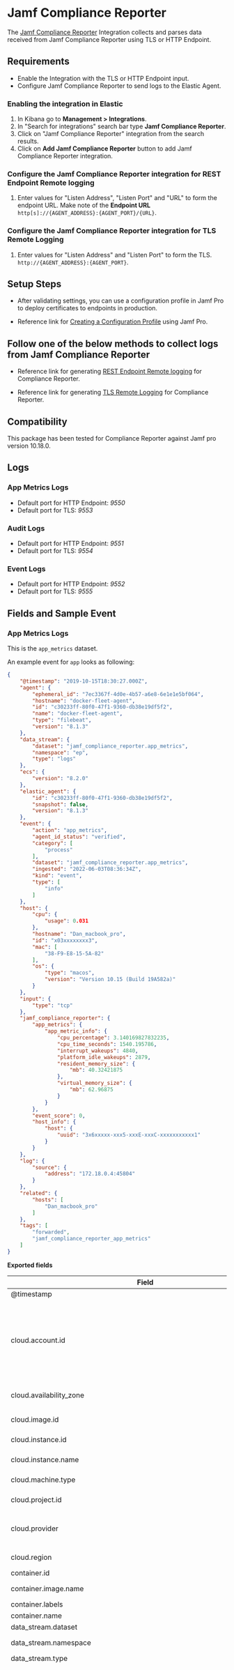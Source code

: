 # Jamf Compliance Reporter

The [Jamf Compliance Reporter](https://docs.jamf.com/compliance-reporter/documentation/Compliance_Reporter_Overview.html) Integration collects and parses data received from Jamf Compliance Reporter using TLS or HTTP Endpoint.  

## Requirements
- Enable the Integration with the TLS or HTTP Endpoint input.
- Configure Jamf Compliance Reporter to send logs to the Elastic Agent.

### Enabling the integration in Elastic

1. In Kibana go to **Management > Integrations**.
2. In "Search for integrations" search bar type **Jamf Compliance Reporter**.
3. Click on "Jamf Compliance Reporter" integration from the search results.
4. Click on **Add Jamf Compliance Reporter** button to add Jamf Compliance Reporter integration.

### Configure the Jamf Compliance Reporter integration for REST Endpoint Remote logging

1. Enter values for "Listen Address", "Listen Port" and "URL" to form the endpoint URL. Make note of the **Endpoint URL** `http[s]://{AGENT_ADDRESS}:{AGENT_PORT}/{URL}`.

### Configure the Jamf Compliance Reporter integration for TLS Remote Logging

1. Enter values for "Listen Address" and "Listen Port" to form the TLS. `http://{AGENT_ADDRESS}:{AGENT_PORT}`.

## Setup Steps

- After validating settings, you can use a configuration profile in Jamf Pro to deploy certificates to endpoints in production.

- Reference link for [Creating a Configuration Profile](https://docs.jamf.com/compliance-reporter/documentation/Configuring_Compliance_Reporter_Properties_Using_Jamf_Pro.html) using Jamf Pro.

## Follow one of the below methods to collect logs from Jamf Compliance Reporter

- Reference link for generating [REST Endpoint Remote logging](https://docs.jamf.com/compliance-reporter/documentation/REST_Endpoint_Remote_Logging.html) for Compliance Reporter.

- Reference link for generating [TLS Remote Logging](https://docs.jamf.com/compliance-reporter/documentation/TLS_Remote_Logging.html) for Compliance Reporter.

## Compatibility
This package has been tested for Compliance Reporter against Jamf pro version 10.18.0.

## Logs

### App Metrics Logs

- Default port for HTTP Endpoint: _9550_  
- Default port for TLS: _9553_

### Audit Logs

- Default port for HTTP Endpoint: _9551_  
- Default port for TLS: _9554_

### Event Logs

- Default port for HTTP Endpoint: _9552_  
- Default port for TLS: _9555_

## Fields and Sample Event

### App Metrics Logs

This is the `app_metrics` dataset.

An example event for `app` looks as following:

```json
{
    "@timestamp": "2019-10-15T18:30:27.000Z",
    "agent": {
        "ephemeral_id": "7ec3367f-4d0e-4b57-a6e8-6e1e1e5bf064",
        "hostname": "docker-fleet-agent",
        "id": "c30233ff-80f0-47f1-9360-db38e19df5f2",
        "name": "docker-fleet-agent",
        "type": "filebeat",
        "version": "8.1.3"
    },
    "data_stream": {
        "dataset": "jamf_compliance_reporter.app_metrics",
        "namespace": "ep",
        "type": "logs"
    },
    "ecs": {
        "version": "8.2.0"
    },
    "elastic_agent": {
        "id": "c30233ff-80f0-47f1-9360-db38e19df5f2",
        "snapshot": false,
        "version": "8.1.3"
    },
    "event": {
        "action": "app_metrics",
        "agent_id_status": "verified",
        "category": [
            "process"
        ],
        "dataset": "jamf_compliance_reporter.app_metrics",
        "ingested": "2022-06-03T08:36:34Z",
        "kind": "event",
        "type": [
            "info"
        ]
    },
    "host": {
        "cpu": {
            "usage": 0.031
        },
        "hostname": "Dan_macbook_pro",
        "id": "x03xxxxxxxx3",
        "mac": [
            "38-F9-E8-15-5A-82"
        ],
        "os": {
            "type": "macos",
            "version": "Version 10.15 (Build 19A582a)"
        }
    },
    "input": {
        "type": "tcp"
    },
    "jamf_compliance_reporter": {
        "app_metrics": {
            "app_metric_info": {
                "cpu_percentage": 3.140169827832235,
                "cpu_time_seconds": 1540.195786,
                "interrupt_wakeups": 4840,
                "platform_idle_wakeups": 2879,
                "resident_memory_size": {
                    "mb": 40.32421875
                },
                "virtual_memory_size": {
                    "mb": 62.96875
                }
            }
        },
        "event_score": 0,
        "host_info": {
            "host": {
                "uuid": "3x6xxxxx-xxx5-xxxE-xxxC-xxxxxxxxxxx1"
            }
        }
    },
    "log": {
        "source": {
            "address": "172.18.0.4:45804"
        }
    },
    "related": {
        "hosts": [
            "Dan_macbook_pro"
        ]
    },
    "tags": [
        "forwarded",
        "jamf_compliance_reporter_app_metrics"
    ]
}
```

**Exported fields**

| Field | Description | Type |
|---|---|---|
| @timestamp | Event timestamp. | date |
| cloud.account.id | The cloud account or organization ID used to identify different entities in a multi-tenant environment. Examples: AWS account ID, Google Cloud ORG ID, or other unique identifier. | keyword |
| cloud.availability_zone | Availability zone in which this host is running. | keyword |
| cloud.image.id | Image ID for the cloud instance. | keyword |
| cloud.instance.id | Instance ID of the host machine. | keyword |
| cloud.instance.name | Instance name of the host machine. | keyword |
| cloud.machine.type | Machine type of the host machine. | keyword |
| cloud.project.id | Name of the project in Google Cloud. | keyword |
| cloud.provider | Name of the cloud provider. Example values are aws, azure, gcp, or digitalocean. | keyword |
| cloud.region | Region in which this host is running. | keyword |
| container.id | Unique container ID. | keyword |
| container.image.name | Name of the image the container was built on. | keyword |
| container.labels | Image labels. | object |
| container.name | Container name. | keyword |
| data_stream.dataset | Data stream dataset. | constant_keyword |
| data_stream.namespace | Data stream namespace. | constant_keyword |
| data_stream.type | Data stream type. | constant_keyword |
| ecs.version | ECS version this event conforms to. `ecs.version` is a required field and must exist in all events. When querying across multiple indices -- which may conform to slightly different ECS versions -- this field lets integrations adjust to the schema version of the events. | keyword |
| event.action | The action captured by the event. This describes the information in the event. It is more specific than `event.category`. Examples are `group-add`, `process-started`, `file-created`. The value is normally defined by the implementer. | keyword |
| event.category | This is one of four ECS Categorization Fields, and indicates the second level in the ECS category hierarchy. `event.category` represents the "big buckets" of ECS categories. For example, filtering on `event.category:process` yields all events relating to process activity. This field is closely related to `event.type`, which is used as a subcategory. This field is an array. This will allow proper categorization of some events that fall in multiple categories. | keyword |
| event.created | event.created contains the date/time when the event was first read by an agent, or by your pipeline. This field is distinct from @timestamp in that @timestamp typically contain the time extracted from the original event. In most situations, these two timestamps will be slightly different. The difference can be used to calculate the delay between your source generating an event, and the time when your agent first processed it. This can be used to monitor your agent's or pipeline's ability to keep up with your event source. In case the two timestamps are identical, @timestamp should be used. | date |
| event.dataset | Event dataset. | constant_keyword |
| event.kind | This is one of four ECS Categorization Fields, and indicates the highest level in the ECS category hierarchy. `event.kind` gives high-level information about what type of information the event contains, without being specific to the contents of the event. For example, values of this field distinguish alert events from metric events. The value of this field can be used to inform how these kinds of events should be handled. They may warrant different retention, different access control, it may also help understand whether the data coming in at a regular interval or not. | keyword |
| event.module | Event module. | constant_keyword |
| event.original | Raw text message of entire event. Used to demonstrate log integrity or where the full log message (before splitting it up in multiple parts) may be required, e.g. for reindex. This field is not indexed and doc_values are disabled. It cannot be searched, but it can be retrieved from `_source`. If users wish to override this and index this field, please see `Field data types` in the `Elasticsearch Reference`. | keyword |
| event.type | This is one of four ECS Categorization Fields, and indicates the third level in the ECS category hierarchy. `event.type` represents a categorization "sub-bucket" that, when used along with the `event.category` field values, enables filtering events down to a level appropriate for single visualization. This field is an array. This will allow proper categorization of some events that fall in multiple event types. | keyword |
| host.architecture | Operating system architecture. | keyword |
| host.containerized | If the host is a container. | boolean |
| host.cpu.usage | Percent CPU used which is normalized by the number of CPU cores and it ranges from 0 to 1. Scaling factor: 1000. For example: For a two core host, this value should be the average of the two cores, between 0 and 1. | scaled_float |
| host.domain | Name of the domain of which the host is a member. For example, on Windows this could be the host's Active Directory domain or NetBIOS domain name. For Linux this could be the domain of the host's LDAP provider. | keyword |
| host.hostname | Hostname of the host. It normally contains what the `hostname` command returns on the host machine. | keyword |
| host.id | Unique host ID. As hostname is not always unique, use values that are meaningful in your environment. Example: The current usage of `beat.name`. | keyword |
| host.ip | Host IP addresses. | ip |
| host.mac | Host mac addresses. | keyword |
| host.name | Name of the host. It can contain what `hostname` returns on Unix systems, the fully qualified domain name, or a name specified by the user. The sender decides which value to use. | keyword |
| host.os.build | OS build information. | keyword |
| host.os.codename | OS codename, if any. | keyword |
| host.os.family | OS family (such as redhat, debian, freebsd, windows). | keyword |
| host.os.kernel | Operating system kernel version as a raw string. | keyword |
| host.os.name | Operating system name, without the version. | keyword |
| host.os.name.text | Multi-field of `host.os.name`. | text |
| host.os.platform | Operating system platform (such centos, ubuntu, windows). | keyword |
| host.os.type | Use the `os.type` field to categorize the operating system into one of the broad commercial families. One of these following values should be used (lowercase): linux, macos, unix, windows. If the OS you're dealing with is not in the list, the field should not be populated. Please let us know by opening an issue with ECS, to propose its addition. | keyword |
| host.os.version | Operating system version as a raw string. | keyword |
| host.type | Type of host. For Cloud providers this can be the machine type like `t2.medium`. If vm, this could be the container, for example, or other information meaningful in your environment. | keyword |
| input.type | Input type | keyword |
| jamf_compliance_reporter.app_metrics.app_metric_info.cpu_percentage |  | double |
| jamf_compliance_reporter.app_metrics.app_metric_info.cpu_time_seconds |  | double |
| jamf_compliance_reporter.app_metrics.app_metric_info.interrupt_wakeups |  | long |
| jamf_compliance_reporter.app_metrics.app_metric_info.platform_idle_wakeups |  | long |
| jamf_compliance_reporter.app_metrics.app_metric_info.resident_memory_size.mb |  | double |
| jamf_compliance_reporter.app_metrics.app_metric_info.virtual_memory_size.mb |  | double |
| jamf_compliance_reporter.event_score |  | long |
| jamf_compliance_reporter.host_info.host.uuid |  | keyword |
| log.offset | Log offset | long |
| log.source.address | Source address from which the log event was read / sent from. | keyword |
| related.hosts | All hostnames or other host identifiers seen on your event. Example identifiers include FQDNs, domain names, workstation names, or aliases. | keyword |
| tags | List of keywords used to tag each event. | keyword |


### Audit Logs

This is the `audit` dataset.

An example event for `audit` looks as following:

```json
{
    "@timestamp": "2019-10-02T16:21:03.400Z",
    "agent": {
        "ephemeral_id": "e85539c6-e118-482e-b6be-1e802108b3d6",
        "hostname": "docker-fleet-agent",
        "id": "c30233ff-80f0-47f1-9360-db38e19df5f2",
        "name": "docker-fleet-agent",
        "type": "filebeat",
        "version": "8.1.3"
    },
    "data_stream": {
        "dataset": "jamf_compliance_reporter.audit",
        "namespace": "ep",
        "type": "logs"
    },
    "ecs": {
        "version": "8.2.0"
    },
    "elastic_agent": {
        "id": "c30233ff-80f0-47f1-9360-db38e19df5f2",
        "snapshot": false,
        "version": "8.1.3"
    },
    "error": {
        "code": "0"
    },
    "event": {
        "action": "aue_fork",
        "agent_id_status": "verified",
        "category": [
            "authentication"
        ],
        "code": "2",
        "dataset": "jamf_compliance_reporter.audit",
        "ingested": "2022-06-03T08:38:34Z",
        "kind": "event",
        "outcome": "success",
        "type": [
            "info"
        ]
    },
    "host": {
        "hostname": "Dan_macbook_pro",
        "id": "C03XY889JHG3",
        "ip": [
            "0.0.0.0"
        ],
        "mac": [
            "38-F9-E8-15-5A-82"
        ],
        "os": {
            "version": "Version 10.14.6 (Build 18G95)"
        }
    },
    "input": {
        "type": "tcp"
    },
    "jamf_compliance_reporter": {
        "audit": {
            "arguments": {
                "child": {
                    "pid": 72350
                }
            },
            "exec_chain_parent": {
                "uuid": "78788648-9035-4BBD-BE36-C622E0A5EDE7"
            },
            "header": {
                "event_modifier": "0",
                "version": "11"
            },
            "identity": {
                "cd_hash": "acedd0c240e84dc3589fb9707fddb25f8743606e",
                "signer": {
                    "id": "com.github.GitHubClient.helper",
                    "id_truncated": "0",
                    "type": "0"
                },
                "team": {
                    "id": "VEKTX9H2N7",
                    "id_truncated": "0"
                }
            },
            "return": {
                "description": "success"
            },
            "subject": {
                "effective": {
                    "group": {
                        "id": "20",
                        "name": "staff"
                    }
                },
                "process": {
                    "name": "/Applications/GitHub Desktop.app/Contents/Frameworks/GitHub Desktop Helper.app/Contents/MacOS/GitHub Desktop Helper",
                    "pid": 60068
                },
                "session_id": "100011",
                "terminal_id": {
                    "addr": [
                        "0"
                    ],
                    "port": 50331650,
                    "type": "0"
                }
            }
        },
        "event_score": 0,
        "host_info": {
            "host": {
                "uuid": "3F6E4B3A-9285-4E7E-9A0C-C3B62DC379DF"
            }
        }
    },
    "log": {
        "source": {
            "address": "172.18.0.4:40930"
        }
    },
    "process": {
        "exit_code": 72350,
        "hash": {
            "sha1": "F38903FE2AEBEDD2F07704FAE89A405AF57023F2"
        },
        "real_group": {
            "id": "20",
            "name": "staff"
        },
        "real_user": {
            "id": "502",
            "name": "dan"
        },
        "user": {
            "id": "502",
            "name": "dan"
        }
    },
    "related": {
        "hash": [
            "F38903FE2AEBEDD2F07704FAE89A405AF57023F2",
            "acedd0c240e84dc3589fb9707fddb25f8743606e"
        ],
        "hosts": [
            "Dan_macbook_pro"
        ],
        "ip": [
            "0.0.0.0"
        ],
        "user": [
            "dan"
        ]
    },
    "tags": [
        "forwarded",
        "jamf_compliance_reporter_audit"
    ],
    "user": {
        "id": "502",
        "name": [
            "dan"
        ]
    }
}
```

**Exported fields**

| Field | Description | Type |
|---|---|---|
| @timestamp | Event timestamp. | date |
| cloud.account.id | The cloud account or organization ID used to identify different entities in a multi-tenant environment. Examples: AWS account ID, Google Cloud ORG ID, or other unique identifier. | keyword |
| cloud.availability_zone | Availability zone in which this host is running. | keyword |
| cloud.image.id | Image ID for the cloud instance. | keyword |
| cloud.instance.id | Instance ID of the host machine. | keyword |
| cloud.instance.name | Instance name of the host machine. | keyword |
| cloud.machine.type | Machine type of the host machine. | keyword |
| cloud.project.id | Name of the project in Google Cloud. | keyword |
| cloud.provider | Name of the cloud provider. Example values are aws, azure, gcp, or digitalocean. | keyword |
| cloud.region | Region in which this host is running. | keyword |
| container.id | Unique container ID. | keyword |
| container.image.name | Name of the image the container was built on. | keyword |
| container.labels | Image labels. | object |
| container.name | Container name. | keyword |
| data_stream.dataset | Data stream dataset. | constant_keyword |
| data_stream.namespace | Data stream namespace. | constant_keyword |
| data_stream.type | Data stream type. | constant_keyword |
| ecs.version | ECS version this event conforms to. `ecs.version` is a required field and must exist in all events. When querying across multiple indices -- which may conform to slightly different ECS versions -- this field lets integrations adjust to the schema version of the events. | keyword |
| error.code | Error code describing the error. | keyword |
| event.action | The action captured by the event. This describes the information in the event. It is more specific than `event.category`. Examples are `group-add`, `process-started`, `file-created`. The value is normally defined by the implementer. | keyword |
| event.category | This is one of four ECS Categorization Fields, and indicates the second level in the ECS category hierarchy. `event.category` represents the "big buckets" of ECS categories. For example, filtering on `event.category:process` yields all events relating to process activity. This field is closely related to `event.type`, which is used as a subcategory. This field is an array. This will allow proper categorization of some events that fall in multiple categories. | keyword |
| event.code | Identification code for this event, if one exists. Some event sources use event codes to identify messages unambiguously, regardless of message language or wording adjustments over time. An example of this is the Windows Event ID. | keyword |
| event.created | event.created contains the date/time when the event was first read by an agent, or by your pipeline. This field is distinct from @timestamp in that @timestamp typically contain the time extracted from the original event. In most situations, these two timestamps will be slightly different. The difference can be used to calculate the delay between your source generating an event, and the time when your agent first processed it. This can be used to monitor your agent's or pipeline's ability to keep up with your event source. In case the two timestamps are identical, @timestamp should be used. | date |
| event.dataset | Event dataset. | constant_keyword |
| event.kind | This is one of four ECS Categorization Fields, and indicates the highest level in the ECS category hierarchy. `event.kind` gives high-level information about what type of information the event contains, without being specific to the contents of the event. For example, values of this field distinguish alert events from metric events. The value of this field can be used to inform how these kinds of events should be handled. They may warrant different retention, different access control, it may also help understand whether the data coming in at a regular interval or not. | keyword |
| event.module | Event module. | constant_keyword |
| event.original | Raw text message of entire event. Used to demonstrate log integrity or where the full log message (before splitting it up in multiple parts) may be required, e.g. for reindex. This field is not indexed and doc_values are disabled. It cannot be searched, but it can be retrieved from `_source`. If users wish to override this and index this field, please see `Field data types` in the `Elasticsearch Reference`. | keyword |
| event.outcome | This is one of four ECS Categorization Fields, and indicates the lowest level in the ECS category hierarchy. `event.outcome` simply denotes whether the event represents a success or a failure from the perspective of the entity that produced the event. Note that when a single transaction is described in multiple events, each event may populate different values of `event.outcome`, according to their perspective. Also note that in the case of a compound event (a single event that contains multiple logical events), this field should be populated with the value that best captures the overall success or failure from the perspective of the event producer. Further note that not all events will have an associated outcome. For example, this field is generally not populated for metric events, events with `event.type:info`, or any events for which an outcome does not make logical sense. | keyword |
| event.type | This is one of four ECS Categorization Fields, and indicates the third level in the ECS category hierarchy. `event.type` represents a categorization "sub-bucket" that, when used along with the `event.category` field values, enables filtering events down to a level appropriate for single visualization. This field is an array. This will allow proper categorization of some events that fall in multiple event types. | keyword |
| host.architecture | Operating system architecture. | keyword |
| host.containerized | If the host is a container. | boolean |
| host.domain | Name of the domain of which the host is a member. For example, on Windows this could be the host's Active Directory domain or NetBIOS domain name. For Linux this could be the domain of the host's LDAP provider. | keyword |
| host.hostname | Hostname of the host. It normally contains what the `hostname` command returns on the host machine. | keyword |
| host.id | Unique host ID. As hostname is not always unique, use values that are meaningful in your environment. Example: The current usage of `beat.name`. | keyword |
| host.ip | Host IP addresses. | ip |
| host.mac | Host mac addresses. | keyword |
| host.name | Name of the host. It can contain what `hostname` returns on Unix systems, the fully qualified domain name, or a name specified by the user. The sender decides which value to use. | keyword |
| host.os.build | OS build information. | keyword |
| host.os.codename | OS codename, if any. | keyword |
| host.os.family | OS family (such as redhat, debian, freebsd, windows). | keyword |
| host.os.kernel | Operating system kernel version as a raw string. | keyword |
| host.os.name | Operating system name, without the version. | keyword |
| host.os.name.text | Multi-field of `host.os.name`. | text |
| host.os.platform | Operating system platform (such centos, ubuntu, windows). | keyword |
| host.os.type | Use the `os.type` field to categorize the operating system into one of the broad commercial families. One of these following values should be used (lowercase): linux, macos, unix, windows. If the OS you're dealing with is not in the list, the field should not be populated. Please let us know by opening an issue with ECS, to propose its addition. | keyword |
| host.os.version | Operating system version as a raw string. | keyword |
| host.type | Type of host. For Cloud providers this can be the machine type like `t2.medium`. If vm, this could be the container, for example, or other information meaningful in your environment. | keyword |
| input.type | Input type | keyword |
| jamf_compliance_reporter.audit.arguments.addr |  | keyword |
| jamf_compliance_reporter.audit.arguments.am_failure |  | keyword |
| jamf_compliance_reporter.audit.arguments.am_success |  | keyword |
| jamf_compliance_reporter.audit.arguments.authenticated |  | flattened |
| jamf_compliance_reporter.audit.arguments.child.pid |  | long |
| jamf_compliance_reporter.audit.arguments.data |  | keyword |
| jamf_compliance_reporter.audit.arguments.detail |  | keyword |
| jamf_compliance_reporter.audit.arguments.domain |  | keyword |
| jamf_compliance_reporter.audit.arguments.fd |  | keyword |
| jamf_compliance_reporter.audit.arguments.flags |  | keyword |
| jamf_compliance_reporter.audit.arguments.flattened |  | flattened |
| jamf_compliance_reporter.audit.arguments.known_uid |  | keyword |
| jamf_compliance_reporter.audit.arguments.pid |  | long |
| jamf_compliance_reporter.audit.arguments.port |  | long |
| jamf_compliance_reporter.audit.arguments.priority |  | long |
| jamf_compliance_reporter.audit.arguments.process |  | keyword |
| jamf_compliance_reporter.audit.arguments.protocol |  | keyword |
| jamf_compliance_reporter.audit.arguments.request |  | keyword |
| jamf_compliance_reporter.audit.arguments.sflags |  | keyword |
| jamf_compliance_reporter.audit.arguments.signal |  | keyword |
| jamf_compliance_reporter.audit.arguments.target.port |  | long |
| jamf_compliance_reporter.audit.arguments.task.port |  | long |
| jamf_compliance_reporter.audit.arguments.type |  | keyword |
| jamf_compliance_reporter.audit.arguments.which |  | keyword |
| jamf_compliance_reporter.audit.arguments.who |  | keyword |
| jamf_compliance_reporter.audit.attributes.device |  | keyword |
| jamf_compliance_reporter.audit.attributes.file.access_mode |  | keyword |
| jamf_compliance_reporter.audit.attributes.file.system.id |  | keyword |
| jamf_compliance_reporter.audit.attributes.node.id |  | keyword |
| jamf_compliance_reporter.audit.attributes.owner.group.id |  | keyword |
| jamf_compliance_reporter.audit.attributes.owner.group.name |  | keyword |
| jamf_compliance_reporter.audit.event_score |  | long |
| jamf_compliance_reporter.audit.exec_args.args |  | flattened |
| jamf_compliance_reporter.audit.exec_args.args_compiled |  | keyword |
| jamf_compliance_reporter.audit.exec_chain_child.parent.path |  | text |
| jamf_compliance_reporter.audit.exec_chain_child.parent.uuid |  | keyword |
| jamf_compliance_reporter.audit.exec_chain_parent.uuid |  | keyword |
| jamf_compliance_reporter.audit.exec_env.env.arch |  | keyword |
| jamf_compliance_reporter.audit.exec_env.env.compiled |  | keyword |
| jamf_compliance_reporter.audit.exec_env.env.malwarebytes_group |  | keyword |
| jamf_compliance_reporter.audit.exec_env.env.path |  | text |
| jamf_compliance_reporter.audit.exec_env.env.xpc_flags |  | keyword |
| jamf_compliance_reporter.audit.exec_env.env.xpc_service_name |  | keyword |
| jamf_compliance_reporter.audit.exit.return.value |  | long |
| jamf_compliance_reporter.audit.exit.status |  | keyword |
| jamf_compliance_reporter.audit.header.event_modifier |  | keyword |
| jamf_compliance_reporter.audit.header.time_milliseconds_offset |  | long |
| jamf_compliance_reporter.audit.header.version |  | keyword |
| jamf_compliance_reporter.audit.identity.cd_hash |  | keyword |
| jamf_compliance_reporter.audit.identity.signer.id |  | keyword |
| jamf_compliance_reporter.audit.identity.signer.id_truncated |  | keyword |
| jamf_compliance_reporter.audit.identity.signer.type |  | keyword |
| jamf_compliance_reporter.audit.identity.team.id |  | keyword |
| jamf_compliance_reporter.audit.identity.team.id_truncated |  | keyword |
| jamf_compliance_reporter.audit.path |  | keyword |
| jamf_compliance_reporter.audit.process.effective.group.id |  | keyword |
| jamf_compliance_reporter.audit.process.effective.group.name |  | keyword |
| jamf_compliance_reporter.audit.process.effective.user.id |  | keyword |
| jamf_compliance_reporter.audit.process.effective.user.name |  | keyword |
| jamf_compliance_reporter.audit.process.group.id |  | keyword |
| jamf_compliance_reporter.audit.process.group.name |  | keyword |
| jamf_compliance_reporter.audit.process.name |  | keyword |
| jamf_compliance_reporter.audit.process.pid |  | long |
| jamf_compliance_reporter.audit.process.session.id |  | keyword |
| jamf_compliance_reporter.audit.process.terminal_id.addr |  | keyword |
| jamf_compliance_reporter.audit.process.terminal_id.ip_address |  | ip |
| jamf_compliance_reporter.audit.process.terminal_id.port |  | long |
| jamf_compliance_reporter.audit.process.terminal_id.type |  | keyword |
| jamf_compliance_reporter.audit.process.user.id |  | keyword |
| jamf_compliance_reporter.audit.process.user.name |  | keyword |
| jamf_compliance_reporter.audit.return.description |  | keyword |
| jamf_compliance_reporter.audit.socket.inet.addr |  | keyword |
| jamf_compliance_reporter.audit.socket.inet.family |  | keyword |
| jamf_compliance_reporter.audit.socket.inet.id |  | keyword |
| jamf_compliance_reporter.audit.socket.unix.family |  | keyword |
| jamf_compliance_reporter.audit.socket.unix.path |  | text |
| jamf_compliance_reporter.audit.subject.audit.id |  | keyword |
| jamf_compliance_reporter.audit.subject.audit.user.name |  | keyword |
| jamf_compliance_reporter.audit.subject.effective.group.id |  | keyword |
| jamf_compliance_reporter.audit.subject.effective.group.name |  | keyword |
| jamf_compliance_reporter.audit.subject.effective.user.id |  | keyword |
| jamf_compliance_reporter.audit.subject.effective.user.name |  | keyword |
| jamf_compliance_reporter.audit.subject.process.name |  | keyword |
| jamf_compliance_reporter.audit.subject.process.pid |  | long |
| jamf_compliance_reporter.audit.subject.session_id |  | keyword |
| jamf_compliance_reporter.audit.subject.terminal_id.addr |  | keyword |
| jamf_compliance_reporter.audit.subject.terminal_id.port |  | long |
| jamf_compliance_reporter.audit.subject.terminal_id.type |  | keyword |
| jamf_compliance_reporter.audit.texts |  | keyword |
| jamf_compliance_reporter.event_score |  | long |
| jamf_compliance_reporter.host_info.host.uuid |  | keyword |
| log.offset | Log offset | long |
| log.source.address | Source address from which the log event was read / sent from. | keyword |
| process.args | Array of process arguments, starting with the absolute path to the executable. May be filtered to protect sensitive information. | keyword |
| process.exit_code | The exit code of the process, if this is a termination event. The field should be absent if there is no exit code for the event (e.g. process start). | long |
| process.hash.sha1 | SHA1 hash. | keyword |
| process.name | Process name. Sometimes called program name or similar. | keyword |
| process.name.text | Multi-field of `process.name`. | match_only_text |
| process.parent.pid | Process id. | long |
| process.pid | Process id. | long |
| process.real_group.id | Unique identifier for the group on the system/platform. | keyword |
| process.real_group.name | Name of the group. | keyword |
| process.real_user.id | Unique identifier of the user. | keyword |
| process.real_user.name | Short name or login of the user. | keyword |
| process.real_user.name.text | Multi-field of `process.real_user.name`. | match_only_text |
| process.user.id | Unique identifier of the user. | keyword |
| process.user.name | Short name or login of the user. | keyword |
| process.user.name.text | Multi-field of `process.user.name`. | match_only_text |
| related.hash | All the hashes seen on your event. Populating this field, then using it to search for hashes can help in situations where you're unsure what the hash algorithm is (and therefore which key name to search). | keyword |
| related.hosts | All hostnames or other host identifiers seen on your event. Example identifiers include FQDNs, domain names, workstation names, or aliases. | keyword |
| related.ip | All of the IPs seen on your event. | ip |
| related.user | All the user names or other user identifiers seen on the event. | keyword |
| server.ip | IP address of the server (IPv4 or IPv6). | ip |
| server.port | Port of the server. | long |
| tags | List of keywords used to tag each event. | keyword |
| user.effective.id | Unique identifier of the user. | keyword |
| user.effective.name | Short name or login of the user. | keyword |
| user.effective.name.text | Multi-field of `user.effective.name`. | match_only_text |
| user.group.id | Unique identifier for the group on the system/platform. | keyword |
| user.group.name | Name of the group. | keyword |
| user.id | Unique identifier of the user. | keyword |
| user.name | Short name or login of the user. | keyword |
| user.name.text | Multi-field of `user.name`. | match_only_text |


### Event Logs

This is the `event` dataset.

An example event for `event` looks as following:

```json
{
    "@timestamp": "2019-10-02T16:17:08.000Z",
    "agent": {
        "ephemeral_id": "adc5ae5a-45a7-43a6-99d3-b3ed6d49cbc6",
        "hostname": "docker-fleet-agent",
        "id": "c30233ff-80f0-47f1-9360-db38e19df5f2",
        "name": "docker-fleet-agent",
        "type": "filebeat",
        "version": "8.1.3"
    },
    "data_stream": {
        "dataset": "jamf_compliance_reporter.event",
        "namespace": "ep",
        "type": "logs"
    },
    "ecs": {
        "version": "8.2.0"
    },
    "elastic_agent": {
        "id": "c30233ff-80f0-47f1-9360-db38e19df5f2",
        "snapshot": false,
        "version": "8.1.3"
    },
    "event": {
        "action": "preference_list_event",
        "agent_id_status": "verified",
        "category": [
            "process"
        ],
        "dataset": "jamf_compliance_reporter.event",
        "ingested": "2022-06-03T08:40:34Z",
        "kind": "event",
        "type": [
            "info"
        ]
    },
    "host": {
        "hostname": "macbook_pro",
        "id": "X03XX889XXX3",
        "mac": [
            "38-F9-E8-15-5A-82"
        ],
        "os": {
            "type": "macos",
            "version": "Version 10.14.6 (Build 18G95)"
        }
    },
    "input": {
        "type": "tcp"
    },
    "jamf_compliance_reporter": {
        "event": {
            "event_attributes": {
                "audit_event": {
                    "excluded_processes": [
                        "/usr/bin/log",
                        "/usr/sbin/syslogd"
                    ],
                    "excluded_users": [
                        "_spotlight",
                        "_windowserver"
                    ]
                },
                "audit_event_log_verbose_messages": "1",
                "audit_level": 3,
                "file_event": {
                    "exclusion_paths": [
                        "/Users/.*/Library/.*"
                    ],
                    "inclusion_paths": [
                        "/Users/.*"
                    ],
                    "use_fuzzy_match": 0
                },
                "file_license_info": {
                    "license_expiration_date": "2020-01-01T00:00:00.000Z",
                    "license_key": "43cafc3da47e792939ea82c70...",
                    "license_type": "Annual",
                    "license_version": "1"
                },
                "log": {
                    "file": {
                        "location": "/var/log/JamfComplianceReporter.log",
                        "max_number_backups": 10,
                        "max_size_mega_bytes": 10,
                        "ownership": "root:wheel",
                        "permission": "640"
                    },
                    "remote_endpoint_enabled": 1,
                    "remote_endpoint_type": "AWSKinesis",
                    "remote_endpoint_type_awskinesis": {
                        "access_key_id": "AKIAQFE...",
                        "region": "us-east-1",
                        "secret_key": "JAdcoRIo4zsPz...",
                        "stream_name": "compliancereporter_testing"
                    }
                },
                "unified_log_predicates": [
                    "'(subsystem == \"com.example.networkstatistics\")'",
                    "'(subsystem == \"com.apple.CryptoTokenKit\" AND category == \"AHP\")'"
                ],
                "version": "3.1b43"
            }
        },
        "event_score": 0,
        "host_info": {
            "host": {
                "uuid": "3X6E4X3X-9285-4X7X-9X0X-X3X62XX379XX"
            }
        }
    },
    "log": {
        "source": {
            "address": "172.18.0.4:49204"
        }
    },
    "related": {
        "hosts": [
            "macbook_pro"
        ],
        "user": [
            "dan@email.com"
        ]
    },
    "tags": [
        "forwarded",
        "jamf_compliance_reporter_event"
    ],
    "user": {
        "email": "dan@email.com"
    }
}
```

**Exported fields**

| Field | Description | Type |
|---|---|---|
| @timestamp | Event timestamp. | date |
| cloud.account.id | The cloud account or organization ID used to identify different entities in a multi-tenant environment. Examples: AWS account ID, Google Cloud ORG ID, or other unique identifier. | keyword |
| cloud.availability_zone | Availability zone in which this host is running. | keyword |
| cloud.image.id | Image ID for the cloud instance. | keyword |
| cloud.instance.id | Instance ID of the host machine. | keyword |
| cloud.instance.name | Instance name of the host machine. | keyword |
| cloud.machine.type | Machine type of the host machine. | keyword |
| cloud.project.id | Name of the project in Google Cloud. | keyword |
| cloud.provider | Name of the cloud provider. Example values are aws, azure, gcp, or digitalocean. | keyword |
| cloud.region | Region in which this host is running. | keyword |
| container.id | Unique container ID. | keyword |
| container.image.name | Name of the image the container was built on. | keyword |
| container.labels | Image labels. | object |
| container.name | Container name. | keyword |
| data_stream.dataset | Data stream dataset. | constant_keyword |
| data_stream.namespace | Data stream namespace. | constant_keyword |
| data_stream.type | Data stream type. | constant_keyword |
| ecs.version | ECS version this event conforms to. `ecs.version` is a required field and must exist in all events. When querying across multiple indices -- which may conform to slightly different ECS versions -- this field lets integrations adjust to the schema version of the events. | keyword |
| event.action | The action captured by the event. This describes the information in the event. It is more specific than `event.category`. Examples are `group-add`, `process-started`, `file-created`. The value is normally defined by the implementer. | keyword |
| event.category | This is one of four ECS Categorization Fields, and indicates the second level in the ECS category hierarchy. `event.category` represents the "big buckets" of ECS categories. For example, filtering on `event.category:process` yields all events relating to process activity. This field is closely related to `event.type`, which is used as a subcategory. This field is an array. This will allow proper categorization of some events that fall in multiple categories. | keyword |
| event.created | event.created contains the date/time when the event was first read by an agent, or by your pipeline. This field is distinct from @timestamp in that @timestamp typically contain the time extracted from the original event. In most situations, these two timestamps will be slightly different. The difference can be used to calculate the delay between your source generating an event, and the time when your agent first processed it. This can be used to monitor your agent's or pipeline's ability to keep up with your event source. In case the two timestamps are identical, @timestamp should be used. | date |
| event.dataset | Event dataset. | constant_keyword |
| event.kind | This is one of four ECS Categorization Fields, and indicates the highest level in the ECS category hierarchy. `event.kind` gives high-level information about what type of information the event contains, without being specific to the contents of the event. For example, values of this field distinguish alert events from metric events. The value of this field can be used to inform how these kinds of events should be handled. They may warrant different retention, different access control, it may also help understand whether the data coming in at a regular interval or not. | keyword |
| event.module | Event module. | constant_keyword |
| event.original | Raw text message of entire event. Used to demonstrate log integrity or where the full log message (before splitting it up in multiple parts) may be required, e.g. for reindex. This field is not indexed and doc_values are disabled. It cannot be searched, but it can be retrieved from `_source`. If users wish to override this and index this field, please see `Field data types` in the `Elasticsearch Reference`. | keyword |
| event.timezone | This field should be populated when the event's timestamp does not include timezone information already (e.g. default Syslog timestamps). It's optional otherwise. Acceptable timezone formats are: a canonical ID (e.g. "Europe/Amsterdam"), abbreviated (e.g. "EST") or an HH:mm differential (e.g. "-05:00"). | keyword |
| event.type | This is one of four ECS Categorization Fields, and indicates the third level in the ECS category hierarchy. `event.type` represents a categorization "sub-bucket" that, when used along with the `event.category` field values, enables filtering events down to a level appropriate for single visualization. This field is an array. This will allow proper categorization of some events that fall in multiple event types. | keyword |
| file.hash.sha1 | SHA1 hash. | keyword |
| file.path | Full path to the file, including the file name. It should include the drive letter, when appropriate. | keyword |
| file.path.text | Multi-field of `file.path`. | match_only_text |
| host.architecture | Operating system architecture. | keyword |
| host.containerized | If the host is a container. | boolean |
| host.domain | Name of the domain of which the host is a member. For example, on Windows this could be the host's Active Directory domain or NetBIOS domain name. For Linux this could be the domain of the host's LDAP provider. | keyword |
| host.hostname | Hostname of the host. It normally contains what the `hostname` command returns on the host machine. | keyword |
| host.id | Unique host ID. As hostname is not always unique, use values that are meaningful in your environment. Example: The current usage of `beat.name`. | keyword |
| host.ip | Host IP addresses. | ip |
| host.mac | Host mac addresses. | keyword |
| host.name | Name of the host. It can contain what `hostname` returns on Unix systems, the fully qualified domain name, or a name specified by the user. The sender decides which value to use. | keyword |
| host.os.build | OS build information. | keyword |
| host.os.codename | OS codename, if any. | keyword |
| host.os.family | OS family (such as redhat, debian, freebsd, windows). | keyword |
| host.os.kernel | Operating system kernel version as a raw string. | keyword |
| host.os.name | Operating system name, without the version. | keyword |
| host.os.name.text | Multi-field of `host.os.name`. | text |
| host.os.platform | Operating system platform (such centos, ubuntu, windows). | keyword |
| host.os.type | Use the `os.type` field to categorize the operating system into one of the broad commercial families. One of these following values should be used (lowercase): linux, macos, unix, windows. If the OS you're dealing with is not in the list, the field should not be populated. Please let us know by opening an issue with ECS, to propose its addition. | keyword |
| host.os.version | Operating system version as a raw string. | keyword |
| host.type | Type of host. For Cloud providers this can be the machine type like `t2.medium`. If vm, this could be the container, for example, or other information meaningful in your environment. | keyword |
| input.type | Input type | keyword |
| jamf_compliance_reporter.event.audio_video_device_info.audio_device.creator |  | keyword |
| jamf_compliance_reporter.event.audio_video_device_info.audio_device.hog_mode |  | keyword |
| jamf_compliance_reporter.event.audio_video_device_info.audio_device.id |  | keyword |
| jamf_compliance_reporter.event.audio_video_device_info.audio_device.manufacturer |  | keyword |
| jamf_compliance_reporter.event.audio_video_device_info.audio_device.running |  | long |
| jamf_compliance_reporter.event.audio_video_device_info.audio_device.uuid |  | keyword |
| jamf_compliance_reporter.event.audio_video_device_info.device_status |  | keyword |
| jamf_compliance_reporter.event.audit_class_verification_info.contents |  | text |
| jamf_compliance_reporter.event.audit_class_verification_info.os.version |  | keyword |
| jamf_compliance_reporter.event.audit_class_verification_info.restored_default |  | boolean |
| jamf_compliance_reporter.event.audit_class_verification_info.status |  | keyword |
| jamf_compliance_reporter.event.audit_class_verification_info.status_str |  | keyword |
| jamf_compliance_reporter.event.compliancereporter_license_info.expiration_date |  | date |
| jamf_compliance_reporter.event.compliancereporter_license_info.status |  | keyword |
| jamf_compliance_reporter.event.compliancereporter_license_info.time |  | date |
| jamf_compliance_reporter.event.compliancereporter_license_info.type |  | keyword |
| jamf_compliance_reporter.event.compliancereporter_license_info.version |  | keyword |
| jamf_compliance_reporter.event.event_attributes.activity_identifier |  | keyword |
| jamf_compliance_reporter.event.event_attributes.assessments_enabled |  | long |
| jamf_compliance_reporter.event.event_attributes.attributes.ctime |  | date |
| jamf_compliance_reporter.event.event_attributes.attributes.mtime |  | date |
| jamf_compliance_reporter.event.event_attributes.attributes.path |  | keyword |
| jamf_compliance_reporter.event.event_attributes.attributes.quarantine.agent_bundle_identifier |  | keyword |
| jamf_compliance_reporter.event.event_attributes.attributes.quarantine.agent_name |  | keyword |
| jamf_compliance_reporter.event.event_attributes.attributes.quarantine.data_url_string |  | keyword |
| jamf_compliance_reporter.event.event_attributes.attributes.quarantine.event_identifier |  | keyword |
| jamf_compliance_reporter.event.event_attributes.attributes.quarantine.origin_url_string |  | keyword |
| jamf_compliance_reporter.event.event_attributes.attributes.quarantine.timestamp |  | date |
| jamf_compliance_reporter.event.event_attributes.attributes.requirement |  | keyword |
| jamf_compliance_reporter.event.event_attributes.audit_event.excluded_processes |  | keyword |
| jamf_compliance_reporter.event.event_attributes.audit_event.excluded_users |  | keyword |
| jamf_compliance_reporter.event.event_attributes.audit_event_log_verbose_messages |  | keyword |
| jamf_compliance_reporter.event.event_attributes.audit_level |  | long |
| jamf_compliance_reporter.event.event_attributes.backtrace.frames.image_offset |  | long |
| jamf_compliance_reporter.event.event_attributes.backtrace.frames.image_uuid |  | keyword |
| jamf_compliance_reporter.event.event_attributes.build_alias_of |  | keyword |
| jamf_compliance_reporter.event.event_attributes.build_version |  | keyword |
| jamf_compliance_reporter.event.event_attributes.category |  | keyword |
| jamf_compliance_reporter.event.event_attributes.cf_bundle_short_version_string |  | keyword |
| jamf_compliance_reporter.event.event_attributes.cf_bundle_version |  | keyword |
| jamf_compliance_reporter.event.event_attributes.dev_id_enabled |  | long |
| jamf_compliance_reporter.event.event_attributes.event.message |  | keyword |
| jamf_compliance_reporter.event.event_attributes.event.type |  | keyword |
| jamf_compliance_reporter.event.event_attributes.file_event.exclusion_paths |  | keyword |
| jamf_compliance_reporter.event.event_attributes.file_event.inclusion_paths |  | keyword |
| jamf_compliance_reporter.event.event_attributes.file_event.use_fuzzy_match |  | long |
| jamf_compliance_reporter.event.event_attributes.file_license_info.license_expiration_date |  | date |
| jamf_compliance_reporter.event.event_attributes.file_license_info.license_key |  | keyword |
| jamf_compliance_reporter.event.event_attributes.file_license_info.license_type |  | keyword |
| jamf_compliance_reporter.event.event_attributes.file_license_info.license_version |  | keyword |
| jamf_compliance_reporter.event.event_attributes.format_string |  | keyword |
| jamf_compliance_reporter.event.event_attributes.job.completed_time |  | date |
| jamf_compliance_reporter.event.event_attributes.job.creation_time |  | date |
| jamf_compliance_reporter.event.event_attributes.job.destination |  | keyword |
| jamf_compliance_reporter.event.event_attributes.job.format |  | keyword |
| jamf_compliance_reporter.event.event_attributes.job.id |  | keyword |
| jamf_compliance_reporter.event.event_attributes.job.processing_time |  | date |
| jamf_compliance_reporter.event.event_attributes.job.size |  | keyword |
| jamf_compliance_reporter.event.event_attributes.job.state |  | keyword |
| jamf_compliance_reporter.event.event_attributes.job.title |  | keyword |
| jamf_compliance_reporter.event.event_attributes.job.user |  | keyword |
| jamf_compliance_reporter.event.event_attributes.log.file.location |  | keyword |
| jamf_compliance_reporter.event.event_attributes.log.file.max_number_backups |  | long |
| jamf_compliance_reporter.event.event_attributes.log.file.max_size_mega_bytes |  | long |
| jamf_compliance_reporter.event.event_attributes.log.file.ownership |  | keyword |
| jamf_compliance_reporter.event.event_attributes.log.file.permission |  | keyword |
| jamf_compliance_reporter.event.event_attributes.log.remote_endpoint_enabled |  | long |
| jamf_compliance_reporter.event.event_attributes.log.remote_endpoint_type |  | keyword |
| jamf_compliance_reporter.event.event_attributes.log.remote_endpoint_type_awskinesis.access_key_id |  | keyword |
| jamf_compliance_reporter.event.event_attributes.log.remote_endpoint_type_awskinesis.region |  | keyword |
| jamf_compliance_reporter.event.event_attributes.log.remote_endpoint_type_awskinesis.secret_key |  | keyword |
| jamf_compliance_reporter.event.event_attributes.log.remote_endpoint_type_awskinesis.stream_name |  | keyword |
| jamf_compliance_reporter.event.event_attributes.log.remote_endpoint_url |  | keyword |
| jamf_compliance_reporter.event.event_attributes.mach_timestamp |  | keyword |
| jamf_compliance_reporter.event.event_attributes.opaque_version |  | keyword |
| jamf_compliance_reporter.event.event_attributes.parent_activity_identifier |  | keyword |
| jamf_compliance_reporter.event.event_attributes.path |  | keyword |
| jamf_compliance_reporter.event.event_attributes.process.id |  | long |
| jamf_compliance_reporter.event.event_attributes.process.image.path |  | keyword |
| jamf_compliance_reporter.event.event_attributes.process.image.uuid |  | keyword |
| jamf_compliance_reporter.event.event_attributes.project_name |  | keyword |
| jamf_compliance_reporter.event.event_attributes.sender.id |  | long |
| jamf_compliance_reporter.event.event_attributes.sender.image.path |  | keyword |
| jamf_compliance_reporter.event.event_attributes.sender.image.uuid |  | keyword |
| jamf_compliance_reporter.event.event_attributes.sender.program_counter |  | long |
| jamf_compliance_reporter.event.event_attributes.source |  | keyword |
| jamf_compliance_reporter.event.event_attributes.source_version |  | keyword |
| jamf_compliance_reporter.event.event_attributes.subsystem |  | keyword |
| jamf_compliance_reporter.event.event_attributes.thread_id |  | keyword |
| jamf_compliance_reporter.event.event_attributes.timestamp |  | date |
| jamf_compliance_reporter.event.event_attributes.timezone_name |  | keyword |
| jamf_compliance_reporter.event.event_attributes.trace_id |  | keyword |
| jamf_compliance_reporter.event.event_attributes.unified_log_predicates |  | keyword |
| jamf_compliance_reporter.event.event_attributes.version |  | keyword |
| jamf_compliance_reporter.event.exec_args.args.1 |  | keyword |
| jamf_compliance_reporter.event.exec_args.args.compiled |  | keyword |
| jamf_compliance_reporter.event.exec_env.env.path |  | keyword |
| jamf_compliance_reporter.event.exec_env.env.shell |  | keyword |
| jamf_compliance_reporter.event.exec_env.env.ssh_auth_sock |  | keyword |
| jamf_compliance_reporter.event.exec_env.env.tmpdir |  | keyword |
| jamf_compliance_reporter.event.exec_env.env.xpc.flags |  | keyword |
| jamf_compliance_reporter.event.exec_env.env.xpc.service_name |  | keyword |
| jamf_compliance_reporter.event.exec_env.env_compiled |  | keyword |
| jamf_compliance_reporter.event.file_event_info.eventid_wrapped |  | boolean |
| jamf_compliance_reporter.event.file_event_info.history_done |  | boolean |
| jamf_compliance_reporter.event.file_event_info.item.change_owner |  | boolean |
| jamf_compliance_reporter.event.file_event_info.item.cloned |  | boolean |
| jamf_compliance_reporter.event.file_event_info.item.created |  | boolean |
| jamf_compliance_reporter.event.file_event_info.item.extended_attribute_modified |  | boolean |
| jamf_compliance_reporter.event.file_event_info.item.finder_info_modified |  | boolean |
| jamf_compliance_reporter.event.file_event_info.item.inode_metadata_modified |  | boolean |
| jamf_compliance_reporter.event.file_event_info.item.is_directory |  | boolean |
| jamf_compliance_reporter.event.file_event_info.item.is_file |  | boolean |
| jamf_compliance_reporter.event.file_event_info.item.is_hard_link |  | boolean |
| jamf_compliance_reporter.event.file_event_info.item.is_last_hard_link |  | boolean |
| jamf_compliance_reporter.event.file_event_info.item.is_sym_link |  | boolean |
| jamf_compliance_reporter.event.file_event_info.item.removed |  | boolean |
| jamf_compliance_reporter.event.file_event_info.item.renamed |  | boolean |
| jamf_compliance_reporter.event.file_event_info.item.updated |  | boolean |
| jamf_compliance_reporter.event.file_event_info.kernel_dropped |  | boolean |
| jamf_compliance_reporter.event.file_event_info.mount |  | boolean |
| jamf_compliance_reporter.event.file_event_info.must_scan_sub_dir |  | boolean |
| jamf_compliance_reporter.event.file_event_info.none |  | boolean |
| jamf_compliance_reporter.event.file_event_info.own_event |  | boolean |
| jamf_compliance_reporter.event.file_event_info.root_changed |  | boolean |
| jamf_compliance_reporter.event.file_event_info.unmount |  | boolean |
| jamf_compliance_reporter.event.file_event_info.user_dropped |  | boolean |
| jamf_compliance_reporter.event.hardware_event_info.device.class |  | keyword |
| jamf_compliance_reporter.event.hardware_event_info.device.name |  | keyword |
| jamf_compliance_reporter.event.hardware_event_info.device.status |  | keyword |
| jamf_compliance_reporter.event.hardware_event_info.device_attributes.io.cf_plugin_types |  | flattened |
| jamf_compliance_reporter.event.hardware_event_info.device_attributes.io.class_name_override |  | keyword |
| jamf_compliance_reporter.event.hardware_event_info.device_attributes.io.power_management.capability_flags |  | keyword |
| jamf_compliance_reporter.event.hardware_event_info.device_attributes.io.power_management.current_power_state |  | long |
| jamf_compliance_reporter.event.hardware_event_info.device_attributes.io.power_management.device_power_state |  | long |
| jamf_compliance_reporter.event.hardware_event_info.device_attributes.io.power_management.driver_power_state |  | long |
| jamf_compliance_reporter.event.hardware_event_info.device_attributes.io.power_management.max_power_state |  | long |
| jamf_compliance_reporter.event.hardware_event_info.device_attributes.iserial_number |  | long |
| jamf_compliance_reporter.event.hardware_event_info.device_attributes.removable |  | keyword |
| jamf_compliance_reporter.event.hardware_event_info.device_attributes.usb.product_name |  | keyword |
| jamf_compliance_reporter.event.hardware_event_info.device_attributes.usb.vendor_name |  | keyword |
| jamf_compliance_reporter.event.header.action |  | keyword |
| jamf_compliance_reporter.event.identity.cd_hash |  | keyword |
| jamf_compliance_reporter.event.identity.signer.id |  | keyword |
| jamf_compliance_reporter.event.identity.signer.id_truncated |  | keyword |
| jamf_compliance_reporter.event.identity.signer.type |  | keyword |
| jamf_compliance_reporter.event.identity.team.id |  | keyword |
| jamf_compliance_reporter.event.identity.team.id_truncated |  | keyword |
| jamf_compliance_reporter.event.signal_event_info.signal |  | long |
| jamf_compliance_reporter.event.subject.audit.id |  | keyword |
| jamf_compliance_reporter.event.subject.audit.user.name |  | keyword |
| jamf_compliance_reporter.event.subject.effective.group.id |  | keyword |
| jamf_compliance_reporter.event.subject.effective.group.name |  | keyword |
| jamf_compliance_reporter.event.subject.effective.user.id |  | keyword |
| jamf_compliance_reporter.event.subject.effective.user.name |  | keyword |
| jamf_compliance_reporter.event.subject.process.pid |  | long |
| jamf_compliance_reporter.event.subject.process_information |  | keyword |
| jamf_compliance_reporter.event.subject.responsible.process.id |  | keyword |
| jamf_compliance_reporter.event.subject.responsible.process.name |  | keyword |
| jamf_compliance_reporter.event.subject.session.id |  | keyword |
| jamf_compliance_reporter.event.subject.terminal_id.port |  | long |
| jamf_compliance_reporter.event.subject.terminal_id.type |  | keyword |
| jamf_compliance_reporter.event.texts |  | keyword |
| jamf_compliance_reporter.event_score |  | long |
| jamf_compliance_reporter.host_info.host.uuid |  | keyword |
| log.offset | Log offset | long |
| log.source.address | Source address from which the log event was read / sent from. | keyword |
| process.hash.sha1 | SHA1 hash. | keyword |
| process.name | Process name. Sometimes called program name or similar. | keyword |
| process.name.text | Multi-field of `process.name`. | match_only_text |
| process.pid | Process id. | long |
| process.real_user.id | Unique identifier of the user. | keyword |
| process.real_user.name | Short name or login of the user. | keyword |
| process.real_user.name.text | Multi-field of `process.real_user.name`. | match_only_text |
| process.user.name | Short name or login of the user. | keyword |
| process.user.name.text | Multi-field of `process.user.name`. | match_only_text |
| related.hash | All the hashes seen on your event. Populating this field, then using it to search for hashes can help in situations where you're unsure what the hash algorithm is (and therefore which key name to search). | keyword |
| related.hosts | All hostnames or other host identifiers seen on your event. Example identifiers include FQDNs, domain names, workstation names, or aliases. | keyword |
| related.ip | All of the IPs seen on your event. | ip |
| related.user | All the user names or other user identifiers seen on the event. | keyword |
| tags | List of keywords used to tag each event. | keyword |
| user.effective.id | Unique identifier of the user. | keyword |
| user.effective.name | Short name or login of the user. | keyword |
| user.effective.name.text | Multi-field of `user.effective.name`. | match_only_text |
| user.email | User email address. | keyword |
| user.group.id | Unique identifier for the group on the system/platform. | keyword |
| user.group.name | Name of the group. | keyword |
| user.id | Unique identifier of the user. | keyword |
| user.name | Short name or login of the user. | keyword |
| user.name.text | Multi-field of `user.name`. | match_only_text |

